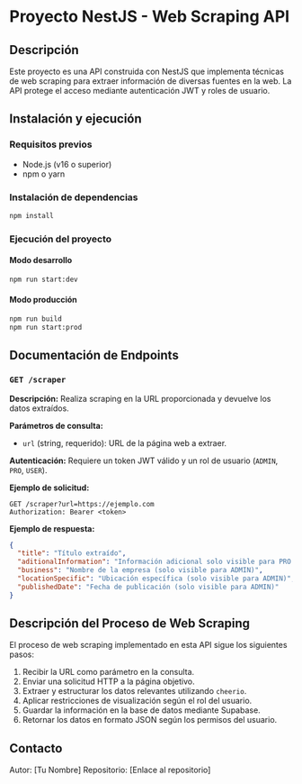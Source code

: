 # Proyecto NestJS - Web Scraping API

## Descripción
Este proyecto es una API construida con NestJS que implementa técnicas de web scraping para extraer información de diversas fuentes en la web. La API protege el acceso mediante autenticación JWT y roles de usuario.

## Instalación y ejecución

### Requisitos previos
- Node.js (v16 o superior)
- npm o yarn

### Instalación de dependencias
```bash
npm install
```

### Ejecución del proyecto
#### Modo desarrollo
```bash
npm run start:dev
```

#### Modo producción
```bash
npm run build
npm run start:prod
```

## Documentación de Endpoints

### `GET /scraper`
**Descripción:** Realiza scraping en la URL proporcionada y devuelve los datos extraídos. 

**Parámetros de consulta:**
- `url` (string, requerido): URL de la página web a extraer.

**Autenticación:** Requiere un token JWT válido y un rol de usuario (`ADMIN`, `PRO`, `USER`).

**Ejemplo de solicitud:**
```http
GET /scraper?url=https://ejemplo.com
Authorization: Bearer <token>
```

**Ejemplo de respuesta:**
```json
{
  "title": "Título extraído",
  "aditionalInformation": "Información adicional solo visible para PRO y ADMIN",
  "business": "Nombre de la empresa (solo visible para ADMIN)",
  "locationSpecific": "Ubicación específica (solo visible para ADMIN)",
  "publishedDate": "Fecha de publicación (solo visible para ADMIN)"
}
```

## Descripción del Proceso de Web Scraping
El proceso de web scraping implementado en esta API sigue los siguientes pasos:
1. Recibir la URL como parámetro en la consulta.
2. Enviar una solicitud HTTP a la página objetivo.
3. Extraer y estructurar los datos relevantes utilizando `cheerio`.
4. Aplicar restricciones de visualización según el rol del usuario.
5. Guardar la información en la base de datos mediante Supabase.
6. Retornar los datos en formato JSON según los permisos del usuario.

## Contacto
Autor: [Tu Nombre]
Repositorio: [Enlace al repositorio]

